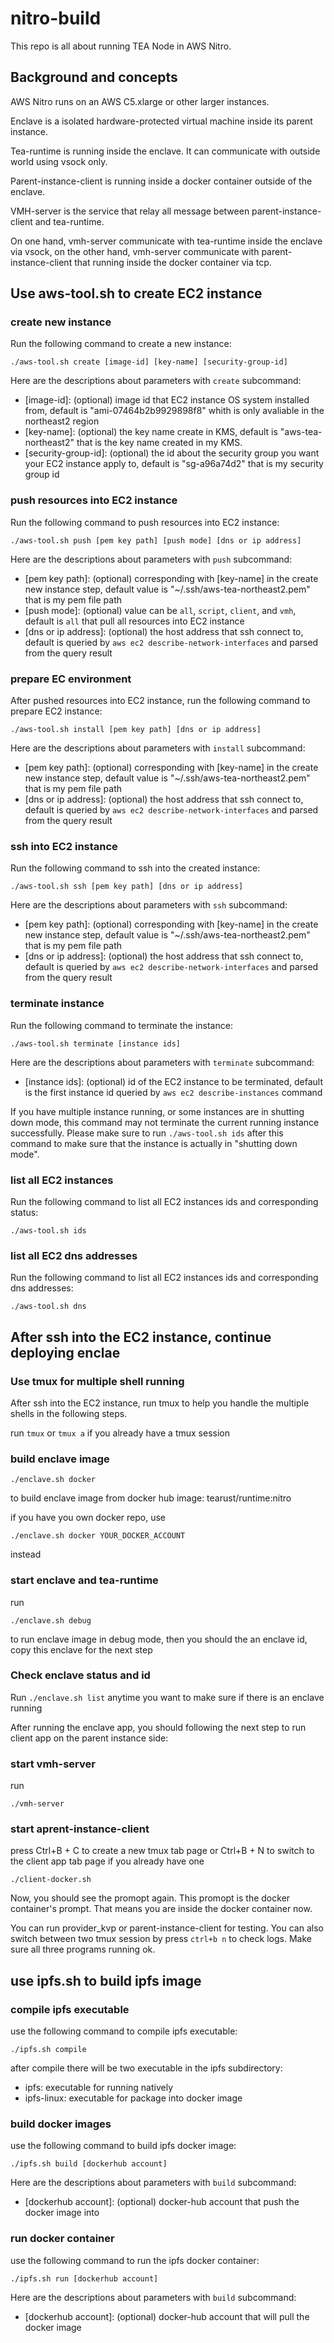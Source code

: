 # nitro-build


This repo is all about running TEA Node in AWS Nitro.

## Background and concepts

AWS Nitro runs on an AWS C5.xlarge or other larger instances.

Enclave is a isolated hardware-protected virtual machine inside its parent instance. 

Tea-runtime is running inside the enclave. It can communicate with outside world using vsock only.

Parent-instance-client is running inside a docker container outside of the enclave. 

VMH-server is the service that relay all message between parent-instance-client and tea-runtime. 

On one hand, vmh-server communicate with tea-runtime inside the enclave via vsock, on the other hand, vmh-server communicate with parent-instance-client that running inside the docker container via tcp.

## Use aws-tool.sh to create EC2 instance
### create new instance

Run the following command to create a new instance:
```
./aws-tool.sh create [image-id] [key-name] [security-group-id]
```
Here are the descriptions about parameters with `create` subcommand:
- [image-id]: (optional) image id that EC2 instance OS system installed from, default is "ami-07464b2b9929898f8" whith is only avaliable in the northeast2 region
- [key-name]: (optional) the key name create in KMS, default is "aws-tea-northeast2" that is the key name created in my KMS.
- [security-group-id]: (optional) the id about the security group you want your EC2 instance apply to, default is "sg-a96a74d2" that is my security group id

### push resources into EC2 instance
Run the following command to push resources into EC2 instance:
```
./aws-tool.sh push [pem key path] [push mode] [dns or ip address]
```
Here are the descriptions about parameters with `push` subcommand:
- [pem key path]: (optional) corresponding with [key-name] in the create new instance step, default value is "~/.ssh/aws-tea-northeast2.pem" that is my pem file path
- [push mode]: (optional) value can be `all`, `script`, `client`, and `vmh`, default is `all` that pull all resources into EC2 instance
- [dns or ip address]: (optional) the host address that ssh connect to, default is queried by `aws ec2 describe-network-interfaces` and parsed from the query result

### prepare EC environment
After pushed resources into EC2 instance, run the following command to prepare EC2 instance:
```
./aws-tool.sh install [pem key path] [dns or ip address]
```
Here are the descriptions about parameters with `install` subcommand:
- [pem key path]: (optional) corresponding with [key-name] in the create new instance step, default value is "~/.ssh/aws-tea-northeast2.pem" that is my pem file path
- [dns or ip address]: (optional) the host address that ssh connect to, default is queried by `aws ec2 describe-network-interfaces` and parsed from the query result

### ssh into EC2 instance
Run the following command to ssh into the created instance:
```
./aws-tool.sh ssh [pem key path] [dns or ip address]
```
Here are the descriptions about parameters with `ssh` subcommand:
- [pem key path]: (optional) corresponding with [key-name] in the create new instance step, default value is "~/.ssh/aws-tea-northeast2.pem" that is my pem file path
- [dns or ip address]: (optional) the host address that ssh connect to, default is queried by `aws ec2 describe-network-interfaces` and parsed from the query result

### terminate instance
Run the following command to terminate the instance:
```
./aws-tool.sh terminate [instance ids]
```
Here are the descriptions about parameters with `terminate` subcommand:
- [instance ids]: (optional) id of the EC2 instance to be terminated, default is the first instance id queried by `aws ec2 describe-instances` command

If you have multiple instance running, or some instances are in shutting down mode, this command may not terminate the current running instance successfully. Please make sure to run `./aws-tool.sh ids` after this command to make sure that the instance is actually in "shutting down mode".

### list all EC2 instances
Run the following command to list all EC2 instances ids and corresponding status:
```
./aws-tool.sh ids
```

### list all EC2 dns addresses
Run the following command to list all EC2 instances ids and corresponding dns addresses:
```
./aws-tool.sh dns
```

## After ssh into the EC2 instance, continue deploying enclae

### Use tmux for multiple shell running

After ssh into the EC2 instance, run tmux to help you handle the multiple shells in the following steps.

run `tmux` or `tmux a` if you already have a tmux session

### build enclave image

```
./enclave.sh docker 
```
to build enclave image from docker hub image: tearust/runtime:nitro

if you have you own docker repo, use

```
./enclave.sh docker YOUR_DOCKER_ACCOUNT
```
instead

### start enclave and tea-runtime

run 
```
./enclave.sh debug 
```
to run enclave image in debug mode, then you should the an enclave id, copy this enclave for the next step

### Check enclave status and id

Run `./enclave.sh list` anytime you want to make sure if there is an enclave running

After running the enclave app, you should following the next step to run client app on the parent instance side:

### start vmh-server

run

```
./vmh-server
```

### start aprent-instance-client

press Ctrl+B + C to create a new tmux tab page or Ctrl+B + N to switch to the client app tab page if you already have one

```
./client-docker.sh
```

Now, you should see the promopt again. This promopt is the docker container's prompt. That means you are inside the docker container now.

You can run provider_kvp or parent-instance-client for testing. You can also switch between two tmux session by press `ctrl+b n` to check logs. Make sure all three programs running ok.

## use ipfs.sh to build ipfs image
### compile ipfs executable

use the following command to compile ipfs executable:
```
./ipfs.sh compile
```
after compile there will be two executable in the ipfs subdirectory:
- ipfs: executable for running natively
- ipfs-linux: executable for package into docker image 

### build docker images
use the following command to build ipfs docker image:
```
./ipfs.sh build [dockerhub account]
```
Here are the descriptions about parameters with `build` subcommand:
- [dockerhub account]: (optional) docker-hub account that push the docker image into

### run docker container
use the following command to run the ipfs docker container:
```
./ipfs.sh run [dockerhub account]
```
Here are the descriptions about parameters with `build` subcommand:
- [dockerhub account]: (optional) docker-hub account that will pull the docker image
